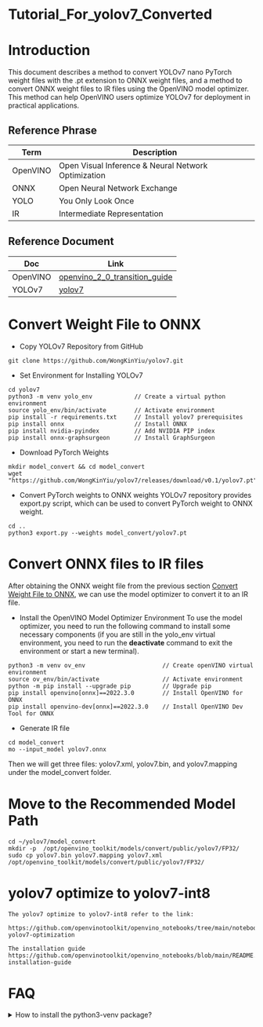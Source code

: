 # Tutorial_For_yolov7_Converted

# Introduction
This document describes a method to convert YOLOv7 nano PyTorch weight files with the .pt extension to ONNX weight files, and a method to convert ONNX weight files to IR 
files using the OpenVINO model optimizer. This method can help OpenVINO users optimize YOLOv7 for deployment in practical applications.

## Reference Phrase
|Term|Description|
|---|---|
|OpenVINO|Open Visual Inference & Neural Network Optimization|
|ONNX|Open Neural Network Exchange|
|YOLO|You Only Look Once|
|IR|Intermediate Representation|

## Reference Document
|Doc|Link|
|---|---|
|OpenVINO|[openvino_2_0_transition_guide](https://docs.openvino.ai/latest/openvino_2_0_transition_guide.html)|
|YOLOv7|[yolov7](https://github.com/WongKinYiu/yolov7)|

# Convert Weight File to ONNX
* Copy YOLOv7 Repository from GitHub
```
git clone https://github.com/WongKinYiu/yolov7.git
```

* Set Environment for Installing YOLOv7
```
cd yolov7
python3 -m venv yolo_env            // Create a virtual python environment
source yolo_env/bin/activate        // Activate environment
pip install -r requirements.txt     // Install yolov7 prerequisites
pip install onnx                    // Install ONNX
pip install nvidia-pyindex          // Add NVIDIA PIP index
pip install onnx-graphsurgeon       // Install GraphSurgeon
```

* Download PyTorch Weights
```
mkdir model_convert && cd model_convert
wget "https://github.com/WongKinYiu/yolov7/releases/download/v0.1/yolov7.pt"
```

* Convert PyTorch weights to ONNX weights
YOLOv7 repository provides export.py script, which can be used to convert PyTorch weight to ONNX weight.
```
cd ..
python3 export.py --weights model_convert/yolov7.pt
```

# Convert ONNX files to IR files
After obtaining the ONNX weight file from the previous section [Convert Weight File to ONNX](#convert-weight-file-to-onnx), we can use the model optimizer to convert it to an IR file.

* Install the OpenVINO Model Optimizer Environment
To use the model optimizer, you need to run the following command to install some necessary components (if you are still in the yolo_env virtual environment, you need to run the **deactivate** command to exit the environment or start a new terminal).
```
python3 -m venv ov_env                      // Create openVINO virtual environment
source ov_env/bin/activate                  // Activate environment
python -m pip install --upgrade pip         // Upgrade pip
pip install openvino[onnx]==2022.3.0        // Install OpenVINO for ONNX
pip install openvino-dev[onnx]==2022.3.0    // Install OpenVINO Dev Tool for ONNX
```

* Generate IR file
```
cd model_convert
mo --input_model yolov7.onnx
```
Then we will get three files: yolov7.xml, yolov7.bin, and yolov7.mapping under the model_convert folder.

# Move to the Recommended Model Path
```
cd ~/yolov7/model_convert
mkdir -p  /opt/openvino_toolkit/models/convert/public/yolov7/FP32/
sudo cp yolov7.bin yolov7.mapping yolov7.xml /opt/openvino_toolkit/models/convert/public/yolov7/FP32/
```

# yolov7 optimize to yolov7-int8
```
The yolov7 optimize to yolov7-int8 refer to the link:

https://github.com/openvinotoolkit/openvino_notebooks/tree/main/notebooks/226-yolov7-optimization

The installation guide
https://github.com/openvinotoolkit/openvino_notebooks/blob/main/README.md#-installation-guide

```


# FAQ

<p>
<details>
<summary>How to install the python3-venv package?</summary>

On Debian/Ubuntu systems, you need to install the python3-venv package using the following command.
```
apt-get update
apt-get install python3-venv
```
You may need to use sudo with that command. After installing, recreate your virtual environment.
</details>
</p>
